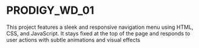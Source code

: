 # PRODIGY_WD_01
This project features a sleek and responsive navigation menu using HTML, CSS, and JavaScript. It stays fixed at the top of the page and responds to user actions with subtle animations and visual effects
